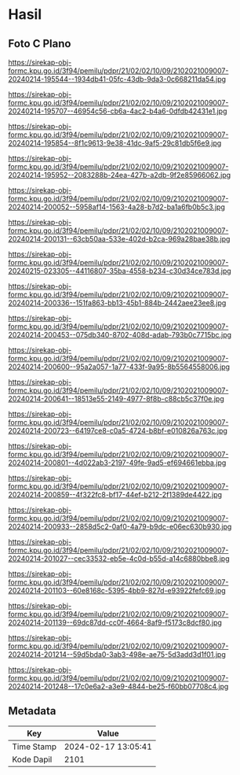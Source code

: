 # Hasil

## Foto C Plano

https://sirekap-obj-formc.kpu.go.id/3f94/pemilu/pdpr/21/02/02/10/09/2102021009007-20240214-195544--1934db41-05fc-43db-9da3-0c668211da54.jpg

https://sirekap-obj-formc.kpu.go.id/3f94/pemilu/pdpr/21/02/02/10/09/2102021009007-20240214-195707--46954c56-cb6a-4ac2-b4a6-0dfdb42431e1.jpg

https://sirekap-obj-formc.kpu.go.id/3f94/pemilu/pdpr/21/02/02/10/09/2102021009007-20240214-195854--8f1c9613-9e38-41dc-9af5-29c81db5f6e9.jpg

https://sirekap-obj-formc.kpu.go.id/3f94/pemilu/pdpr/21/02/02/10/09/2102021009007-20240214-195952--2083288b-24ea-427b-a2db-9f2e85966062.jpg

https://sirekap-obj-formc.kpu.go.id/3f94/pemilu/pdpr/21/02/02/10/09/2102021009007-20240214-200052--5958af14-1563-4a28-b7d2-ba1a6fb0b5c3.jpg

https://sirekap-obj-formc.kpu.go.id/3f94/pemilu/pdpr/21/02/02/10/09/2102021009007-20240214-200131--63cb50aa-533e-402d-b2ca-969a28bae38b.jpg

https://sirekap-obj-formc.kpu.go.id/3f94/pemilu/pdpr/21/02/02/10/09/2102021009007-20240215-023305--44116807-35ba-4558-b234-c30d34ce783d.jpg

https://sirekap-obj-formc.kpu.go.id/3f94/pemilu/pdpr/21/02/02/10/09/2102021009007-20240214-200336--151fa863-bb13-45b1-884b-2442aee23ee8.jpg

https://sirekap-obj-formc.kpu.go.id/3f94/pemilu/pdpr/21/02/02/10/09/2102021009007-20240214-200453--075db340-8702-408d-adab-793b0c7715bc.jpg

https://sirekap-obj-formc.kpu.go.id/3f94/pemilu/pdpr/21/02/02/10/09/2102021009007-20240214-200600--95a2a057-1a77-433f-9a95-8b5564558006.jpg

https://sirekap-obj-formc.kpu.go.id/3f94/pemilu/pdpr/21/02/02/10/09/2102021009007-20240214-200641--18513e55-2149-4977-8f8b-c88cb5c37f0e.jpg

https://sirekap-obj-formc.kpu.go.id/3f94/pemilu/pdpr/21/02/02/10/09/2102021009007-20240214-200723--64197ce8-c0a5-4724-b8bf-e010826a763c.jpg

https://sirekap-obj-formc.kpu.go.id/3f94/pemilu/pdpr/21/02/02/10/09/2102021009007-20240214-200801--4d022ab3-2197-49fe-9ad5-ef694661ebba.jpg

https://sirekap-obj-formc.kpu.go.id/3f94/pemilu/pdpr/21/02/02/10/09/2102021009007-20240214-200859--4f322fc8-bf17-44ef-b212-2f1389de4422.jpg

https://sirekap-obj-formc.kpu.go.id/3f94/pemilu/pdpr/21/02/02/10/09/2102021009007-20240214-200933--2858d5c2-0af0-4a79-b9dc-e06ec630b930.jpg

https://sirekap-obj-formc.kpu.go.id/3f94/pemilu/pdpr/21/02/02/10/09/2102021009007-20240214-201027--cec33532-eb5e-4c0d-b55d-a14c6880bbe8.jpg

https://sirekap-obj-formc.kpu.go.id/3f94/pemilu/pdpr/21/02/02/10/09/2102021009007-20240214-201103--60e8168c-5395-4bb9-827d-e93922fefc69.jpg

https://sirekap-obj-formc.kpu.go.id/3f94/pemilu/pdpr/21/02/02/10/09/2102021009007-20240214-201139--69dc87dd-cc0f-4664-8af9-f5173c8dcf80.jpg

https://sirekap-obj-formc.kpu.go.id/3f94/pemilu/pdpr/21/02/02/10/09/2102021009007-20240214-201214--59d5bda0-3ab3-498e-ae75-5d3add3d1f01.jpg

https://sirekap-obj-formc.kpu.go.id/3f94/pemilu/pdpr/21/02/02/10/09/2102021009007-20240214-201248--17c0e6a2-a3e9-4844-be25-f60bb07708c4.jpg


## Metadata

| Key        | Value               |
| ---------- | ------------------- |
| Time Stamp | 2024-02-17 13:05:41 |
| Kode Dapil | 2101                |



